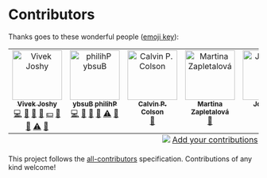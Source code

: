 # Contributors

Thanks goes to these wonderful people ([emoji key](https://allcontributors.org/docs/en/emoji-key)):

<!-- ALL-CONTRIBUTORS-LIST:START - Do not remove or modify this section -->
<!-- prettier-ignore-start -->
<!-- markdownlint-disable -->
<table>
  <tbody>
    <tr>
      <td align="center" valign="top" width="14.28%"><a href="https://taven.me/"><img src="https://avatars.githubusercontent.com/u/8206808?v=4?s=100" width="100px;" alt="Vivek Joshy"/><br /><sub><b>Vivek Joshy</b></sub></a><br /><a href="https://github.com/vivekjoshy/openskill.py/commits?author=vivekjoshy" title="Code">💻</a> <a href="https://github.com/vivekjoshy/openskill.py/commits?author=vivekjoshy" title="Documentation">📖</a> <a href="#data-vivekjoshy" title="Data">🔣</a> <a href="#design-vivekjoshy" title="Design">🎨</a> <a href="#financial-vivekjoshy" title="Financial">💵</a> <a href="#maintenance-vivekjoshy" title="Maintenance">🚧</a> <a href="#research-vivekjoshy" title="Research">🔬</a> <a href="https://github.com/vivekjoshy/openskill.py/commits?author=vivekjoshy" title="Tests">⚠️</a> <a href="https://github.com/vivekjoshy/openskill.py/pulls?q=is%3Apr+reviewed-by%3Avivekjoshy" title="Reviewed Pull Requests">👀</a></td>
      <td align="center" valign="top" width="14.28%"><a href="https://philihp.com/"><img src="https://avatars.githubusercontent.com/u/1247668?v=4?s=100" width="100px;" alt="‮Philihp Busby"/><br /><sub><b>‮Philihp Busby</b></sub></a><br /><a href="https://github.com/vivekjoshy/openskill.py/commits?author=philihp" title="Code">💻</a> <a href="https://github.com/vivekjoshy/openskill.py/commits?author=philihp" title="Documentation">📖</a> <a href="#data-philihp" title="Data">🔣</a> <a href="#research-philihp" title="Research">🔬</a> <a href="https://github.com/vivekjoshy/openskill.py/commits?author=philihp" title="Tests">⚠️</a> <a href="https://github.com/vivekjoshy/openskill.py/pulls?q=is%3Apr+reviewed-by%3Aphilihp" title="Reviewed Pull Requests">👀</a></td>
      <td align="center" valign="top" width="14.28%"><a href="https://github.com/CalColson"><img src="https://avatars.githubusercontent.com/u/14209384?v=4?s=100" width="100px;" alt="Calvin P. Colson"/><br /><sub><b>Calvin P. Colson</b></sub></a><br /><a href="https://github.com/vivekjoshy/openskill.py/commits?author=CalColson" title="Documentation">📖</a></td>
      <td align="center" valign="top" width="14.28%"><a href="https://github.com/martinazapletalova"><img src="https://avatars.githubusercontent.com/u/91736322?v=4?s=100" width="100px;" alt="Martina Zapletalová"/><br /><sub><b>Martina Zapletalová</b></sub></a><br /><a href="https://github.com/vivekjoshy/openskill.py/issues?q=author%3Amartinazapletalova" title="Bug reports">🐛</a></td>
      <td align="center" valign="top" width="14.28%"><a href="https://erotemic.wordpress.com/"><img src="https://avatars.githubusercontent.com/u/3186211?v=4?s=100" width="100px;" alt="Jon Crall"/><br /><sub><b>Jon Crall</b></sub></a><br /><a href="https://github.com/vivekjoshy/openskill.py/commits?author=Erotemic" title="Code">💻</a></td>
      <td align="center" valign="top" width="14.28%"><a href="https://github.com/bstummer"><img src="https://avatars.githubusercontent.com/u/52933850?v=4?s=100" width="100px;" alt="bstummer"/><br /><sub><b>bstummer</b></sub></a><br /><a href="https://github.com/vivekjoshy/openskill.py/commits?author=bstummer" title="Documentation">📖</a></td>
      <td align="center" valign="top" width="14.28%"><a href="https://github.com/StephenBartos"><img src="https://avatars.githubusercontent.com/u/27743409?v=4?s=100" width="100px;" alt="Stephen Bartos"/><br /><sub><b>Stephen Bartos</b></sub></a><br /><a href="https://github.com/vivekjoshy/openskill.py/commits?author=StephenBartos" title="Code">💻</a></td>
    </tr>
  </tbody>
  <tfoot>
    <tr>
      <td align="center" size="13px" colspan="7">
        <img src="https://raw.githubusercontent.com/all-contributors/all-contributors-cli/1b8533af435da9854653492b1327a23a4dbd0a10/assets/logo-small.svg">
          <a href="https://all-contributors.js.org/docs/en/bot/usage">Add your contributions</a>
        </img>
      </td>
    </tr>
  </tfoot>
</table>

<!-- markdownlint-restore -->
<!-- prettier-ignore-end -->

<!-- ALL-CONTRIBUTORS-LIST:END -->

This project follows the [all-contributors](https://github.com/all-contributors/all-contributors) specification. Contributions of any kind welcome!
